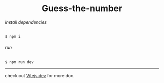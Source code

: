 <h1 align="center">Guess-the-number</h1>

###### install dependencies

```
$ npm i
```

###### run

```
$ npm run dev
```

<hr />

check out [Vitejs.dev](https://vitejs.dev/guide/) for more doc.

